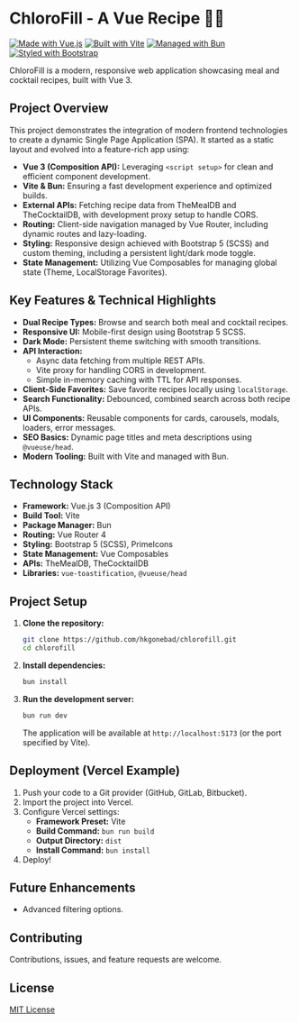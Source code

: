# ChloroFill - A Vue Recipe 🍴🍹

[![Made with Vue.js](https://img.shields.io/badge/Made_with-Vue.js-4FC08D?style=flat-square&logo=vue.js&logoColor=white)](https://vuejs.org/)
[![Built with Vite](https://img.shields.io/badge/Built_with-Vite-646CFF?style=flat-square&logo=vite&logoColor=white)](https://vitejs.dev/)
[![Managed with Bun](https://img.shields.io/badge/Managed_with-Bun-FBF0DF?style=flat-square&logo=bun&logoColor=black)](https://bun.sh/)
[![Styled with Bootstrap](https://img.shields.io/badge/Styled_with-Bootstrap-7952B3?style=flat-square&logo=bootstrap&logoColor=white)](https://getbootstrap.com/)

ChloroFill is a modern, responsive web application showcasing meal and cocktail recipes, built with Vue 3.

## Project Overview

This project demonstrates the integration of modern frontend technologies to create a dynamic Single Page Application (SPA). It started as a static layout and evolved into a feature-rich app using:

* **Vue 3 (Composition API):** Leveraging `<script setup>` for clean and efficient component development.
* **Vite & Bun:** Ensuring a fast development experience and optimized builds.
* **External APIs:** Fetching recipe data from TheMealDB and TheCocktailDB, with development proxy setup to handle CORS.
* **Routing:** Client-side navigation managed by Vue Router, including dynamic routes and lazy-loading.
* **Styling:** Responsive design achieved with Bootstrap 5 (SCSS) and custom theming, including a persistent light/dark mode toggle.
* **State Management:** Utilizing Vue Composables for managing global state (Theme, LocalStorage Favorites).

## Key Features & Technical Highlights

* **Dual Recipe Types:** Browse and search both meal and cocktail recipes.
* **Responsive UI:** Mobile-first design using Bootstrap 5 SCSS.
* **Dark Mode:** Persistent theme switching with smooth transitions.
* **API Interaction:**
  * Async data fetching from multiple REST APIs.
  * Vite proxy for handling CORS in development.
  * Simple in-memory caching with TTL for API responses.
* **Client-Side Favorites:** Save favorite recipes locally using `localStorage`.
* **Search Functionality:** Debounced, combined search across both recipe APIs.
* **UI Components:** Reusable components for cards, carousels, modals, loaders, error messages.
* **SEO Basics:** Dynamic page titles and meta descriptions using `@vueuse/head`.
* **Modern Tooling:** Built with Vite and managed with Bun.

## Technology Stack

* **Framework:** Vue.js 3 (Composition API)
* **Build Tool:** Vite
* **Package Manager:** Bun
* **Routing:** Vue Router 4
* **Styling:** Bootstrap 5 (SCSS), PrimeIcons
* **State Management:** Vue Composables
* **APIs:** TheMealDB, TheCocktailDB
* **Libraries:** `vue-toastification`, `@vueuse/head`

## Project Setup

1. **Clone the repository:**

    ```bash
    git clone https://github.com/hkgonebad/chlorofill.git
    cd chlorofill
    ```

2. **Install dependencies:**

    ```bash
    bun install
    ```

3. **Run the development server:**

    ```bash
    bun run dev
    ```

    The application will be available at `http://localhost:5173` (or the port specified by Vite).

## Deployment (Vercel Example)

1. Push your code to a Git provider (GitHub, GitLab, Bitbucket).
2. Import the project into Vercel.
3. Configure Vercel settings:
    * **Framework Preset:** Vite
    * **Build Command:** `bun run build`
    * **Output Directory:** `dist`
    * **Install Command:** `bun install`
4. Deploy!

## Future Enhancements

* Advanced filtering options.

## Contributing

Contributions, issues, and feature requests are welcome.

## License

[MIT License](LICENSE)
